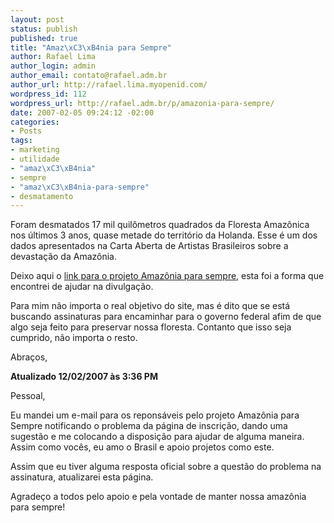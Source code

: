 ```yaml
--- 
layout: post
status: publish
published: true
title: "Amaz\xC3\xB4nia para Sempre"
author: Rafael Lima
author_login: admin
author_email: contato@rafael.adm.br
author_url: http://rafael.lima.myopenid.com/
wordpress_id: 112
wordpress_url: http://rafael.adm.br/p/amazonia-para-sempre/
date: 2007-02-05 09:24:12 -02:00
categories: 
- Posts
tags: 
- marketing
- utilidade
- "amaz\xC3\xB4nia"
- sempre
- "amaz\xC3\xB4nia-para-sempre"
- desmatamento
---
```

Foram desmatados 17 mil quilômetros quadrados da Floresta Amazônica nos últimos 3 anos, quase metade do território da Holanda. Esse é um dos dados apresentados na Carta Aberta de Artistas Brasileiros sobre a devastação da Amazônia.

Deixo aqui o <a href="http://www.amazoniaparasempre.com.br">link para o projeto Amazônia para sempre</a>, esta foi a forma que encontrei de ajudar na divulgação.

Para mim não importa o real objetivo do site, mas é dito que se está buscando assinaturas para encaminhar para o governo federal afim de que algo seja feito para preservar nossa floresta. Contanto que isso seja cumprido, não importa o resto.

Abraços,

<strong>Atualizado 12/02/2007 às 3:36 PM</strong>

Pessoal,

Eu mandei um e-mail para os reponsáveis pelo projeto Amazônia para Sempre notificando o problema da página de inscrição, dando uma sugestão e me colocando a disposição para ajudar de alguma maneira. Assim como vocês, eu amo o Brasil e apoio projetos como este.

Assim que eu tiver alguma resposta oficial sobre a questão do problema na assinatura, atualizarei esta página.

Agradeço a todos pelo apoio e pela vontade de manter nossa amazônia para sempre!
